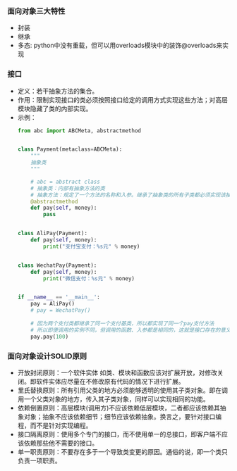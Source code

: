 ### 面向对象三大特性
- 封装
- 继承
- 多态: python中没有重载，但可以用overloads模块中的装饰@overloads来实现

### 接口
- 定义：若干抽象方法的集合。
- 作用：限制实现接口的类必须按照接口给定的调用方式实现这些方法；对高层模块隐藏了类的内部实现。
- 示例：
    ``` python
    from abc import ABCMeta, abstractmethod


    class Payment(metaclass=ABCMeta):
        """
        抽象类
        """
    
        # abc = abstract class
        # 抽象类：内部有抽象方法的类
        # 抽象方法：规定了一个方法的名称和入参。继承了抽象类的所有子类都必须实现该抽象方法，规范了所有子类同一方法的实现方式
        @abstractmethod
        def pay(self, money):
            pass


    class AliPay(Payment):
        def pay(self, money):
            print("支付宝支付：%s元" % money)
    
    
    class WechatPay(Payment):
        def pay(self, money):
            print("微信支付：%s元" % money)
    
    
    if __name__ == '__main__':
        pay = AliPay()
        # pay = WechatPay()
        
        # 因为两个支付类都继承了同一个支付基类，所以都实现了同一个pay支付方法
        # 所以即便调用的实例不同，但调用的函数、入参都是相同的，这就是接口存在的意义
        pay.pay(100)

    ```
  
### 面向对象设计SOLID原则
- 开放封闭原则：一个软件实体 如类、模块和函数应该对扩展开放，对修改关闭。即软件实体应尽量在不修改原有代码的情况下进行扩展。
- 里氏替换原则：所有引用父类的地方必须能够透明的使用其子类对象。即在调用一个父类对象的地方，传入其子类对象，同样可以实现相同的功能。
- 依赖倒置原则：高层模块(调用方)不应该依赖低层模块，二者都应该依赖其抽象对象；抽象不应该依赖细节；细节应该依赖抽象。换言之，要针对接口编程，而不是针对实现编程。
- 接口隔离原则：使用多个专门的接口，而不使用单一的总接口，即客户端不应该依赖那些他不需要的接口。
- 单一职责原则：不要存在多于一个导致类变更的原因。通俗的说，即一个类只负责一项职责。